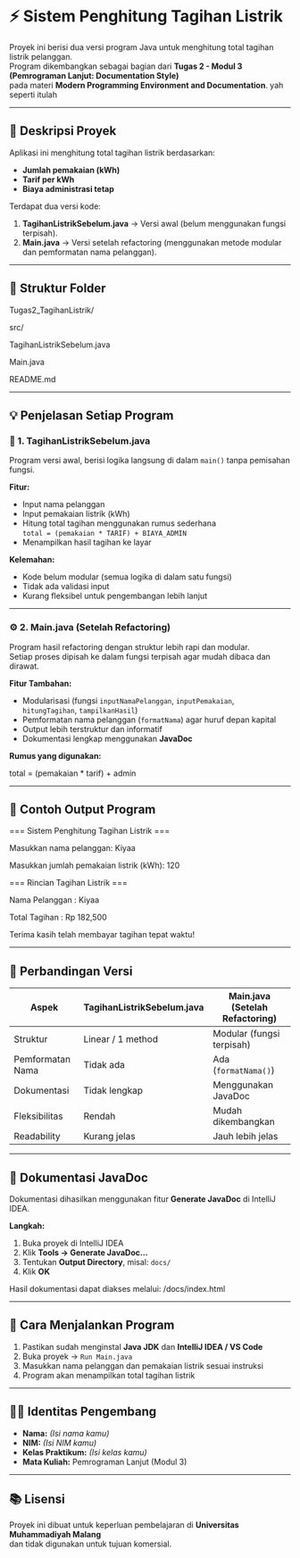 # ⚡ Sistem Penghitung Tagihan Listrik

Proyek ini berisi dua versi program Java untuk menghitung total tagihan listrik pelanggan.  
Program dikembangkan sebagai bagian dari **Tugas 2 - Modul 3 (Pemrograman Lanjut: Documentation Style)**  
pada materi **Modern Programming Environment and Documentation**.
yah seperti itulah

---

## 📘 Deskripsi Proyek

Aplikasi ini menghitung total tagihan listrik berdasarkan:
- **Jumlah pemakaian (kWh)**
- **Tarif per kWh**
- **Biaya administrasi tetap**

Terdapat dua versi kode:
1. **TagihanListrikSebelum.java** → Versi awal (belum menggunakan fungsi terpisah).
2. **Main.java** → Versi setelah refactoring (menggunakan metode modular dan pemformatan nama pelanggan).

---

## 🧩 Struktur Folder

Tugas2_TagihanListrik/

src/

TagihanListrikSebelum.java

Main.java

README.md


---

## 💡 Penjelasan Setiap Program

### 🧾 1. TagihanListrikSebelum.java

Program versi awal, berisi logika langsung di dalam `main()` tanpa pemisahan fungsi.

**Fitur:**
- Input nama pelanggan
- Input pemakaian listrik (kWh)
- Hitung total tagihan menggunakan rumus sederhana  
  `total = (pemakaian * TARIF) + BIAYA_ADMIN`
- Menampilkan hasil tagihan ke layar

**Kelemahan:**
- Kode belum modular (semua logika di dalam satu fungsi)
- Tidak ada validasi input
- Kurang fleksibel untuk pengembangan lebih lanjut

---

### ⚙️ 2. Main.java (Setelah Refactoring)

Program hasil refactoring dengan struktur lebih rapi dan modular.  
Setiap proses dipisah ke dalam fungsi terpisah agar mudah dibaca dan dirawat.

**Fitur Tambahan:**
- Modularisasi (fungsi `inputNamaPelanggan`, `inputPemakaian`, `hitungTagihan`, `tampilkanHasil`)
- Pemformatan nama pelanggan (`formatNama`) agar huruf depan kapital
- Output lebih terstruktur dan informatif
- Dokumentasi lengkap menggunakan **JavaDoc**

**Rumus yang digunakan:**

total = (pemakaian * tarif) + admin


---

## 🧠 Contoh Output Program

=== Sistem Penghitung Tagihan Listrik ===

Masukkan nama pelanggan: Kiyaa

Masukkan jumlah pemakaian listrik (kWh): 120

=== Rincian Tagihan Listrik ===

Nama Pelanggan : Kiyaa

Total Tagihan : Rp 182,500

Terima kasih telah membayar tagihan tepat waktu!


---

## 🧩 Perbandingan Versi

| Aspek | TagihanListrikSebelum.java | Main.java (Setelah Refactoring) |
|-------|------------------------------|----------------------------------|
| Struktur | Linear / 1 method | Modular (fungsi terpisah) |
| Pemformatan Nama | Tidak ada | Ada (`formatNama()`) |
| Dokumentasi | Tidak lengkap | Menggunakan JavaDoc |
| Fleksibilitas | Rendah | Mudah dikembangkan |
| Readability | Kurang jelas | Jauh lebih jelas |

---

## 🧾 Dokumentasi JavaDoc

Dokumentasi dihasilkan menggunakan fitur **Generate JavaDoc** di IntelliJ IDEA.

**Langkah:**
1. Buka proyek di IntelliJ IDEA
2. Klik **Tools → Generate JavaDoc...**
3. Tentukan **Output Directory**, misal: `docs/`
4. Klik **OK**

Hasil dokumentasi dapat diakses melalui:
/docs/index.html


---

## 🧰 Cara Menjalankan Program

1. Pastikan sudah menginstal **Java JDK** dan **IntelliJ IDEA / VS Code**
2. Buka proyek → `Run Main.java`
3. Masukkan nama pelanggan dan pemakaian listrik sesuai instruksi
4. Program akan menampilkan total tagihan listrik

---

## 👨‍💻 Identitas Pengembang
- **Nama:** _(Isi nama kamu)_
- **NIM:** _(Isi NIM kamu)_
- **Kelas Praktikum:** _(Isi kelas kamu)_
- **Mata Kuliah:** Pemrograman Lanjut (Modul 3)

---

## 📚 Lisensi
Proyek ini dibuat untuk keperluan pembelajaran di **Universitas Muhammadiyah Malang**  
dan tidak digunakan untuk tujuan komersial.
